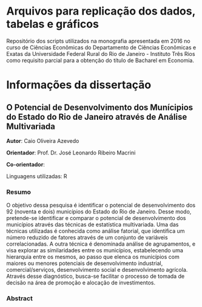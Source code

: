 # Arquivos para replicação dos dados, tabelas e gráficos

Repositório dos scripts utilizados na monografia apresentada em 2016 no curso de Ciências Econômicas do Departamento de Ciências Econômicas e Exatas da Universidade Federal Rural do Rio de Janeiro - Instituto Três Rios como requisito parcial para a obtenção do título de Bacharel em Economia.

# Informações da dissertação

## O Potencial de Desenvolvimento dos Munícipios do Estado do Rio de Janeiro através de Análise Multivariada

**Autor**: Caio Oliveira Azevedo

**Orientador**: Prof. Dr. José Leonardo Ribeiro Macrini

**Co-orientador**: 

Linguagens utilizadas: R




### Resumo

O objetivo dessa pesquisa é identificar o potencial de desenvolvimento dos 92 (noventa e dois) municípios do Estado do Rio de Janeiro. Desse modo, pretende-se identificar e comparar o potencial de desenvolvimento dos municípios através das técnicas de estatística multivariada. Uma das técnicas utilizadas é conhecida como análise fatorial, que identifica um número reduzido de fatores através de um conjunto de variáveis correlacionadas. A outra técnica é denominada análise de agrupamentos, e visa explorar as similaridades entre os municípios, estabelecendo uma hierarquia entre os mesmos, ao passo que elenca os municípios com maiores ou menores potenciais de desenvolvimento industrial, comercial/serviços, desenvolvimento social e desenvolvimento agrícola. Através desse diagnóstico, busca-se facilitar o processo de tomada de decisão na área de promoção e alocação de investimentos.


### Abstract

